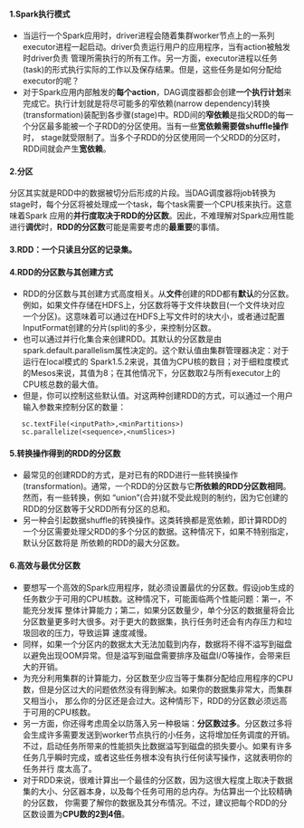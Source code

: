 #### 1.Spark执行模式
* 当运行一个Spark应用时，driver进程会随着集群worker节点上的一系列executor进程一起启动。driver负责运行用户的应用程序，当有action被触发时driver负责
管理所需执行的所有工作。另一方面，executor进程以任务(task)的形式执行实际的工作以及保存结果。但是，这些任务是如何分配给executor的呢？
* 对于Spark应用内部触发的**每个action**，DAG调度器都会创建**一个执行计划**来完成它。执行计划就是将尽可能多的窄依赖(narrow dependency)转换
(transformation)装配到各步骤(stage)中。RDD间的**窄依赖**是指父RDD的每一个分区最多能被一个子RDD的分区使用。当有一些**宽依赖需要做shuffle操作**时，
stage就受限制了。当多个子RDD的分区使用同一个父RDD的分区时，RDD间就会产生**宽依赖**。

#### 2.分区
分区其实就是RDD中的数据被切分后形成的片段。当DAG调度器将job转换为stage时，每个分区将被处理成一个task，每个task需要一个CPU核来执行。这意味着Spark
应用的**并行度取决于RDD的分区数**。因此，不难理解对Spark应用性能进行**调优**时，**RDD的分区数**可能是需要考虑的**最重要**的事情。

#### 3.RDD：一个只读且分区的记录集。

#### 4.RDD的分区数与其创建方式
* RDD的分区数与其创建方式高度相关。从**文件**创建的RDD都有**默认**的分区数。例如，如果文件存储在HDFS上，分区数将等于文件块数目(一个文件块对应
一个分区)。这意味着可以通过在HDFS上写文件时的块大小，或者通过配置InputFormat创建的分片(split)的多少，来控制分区数。
* 也可以通过并行化集合来创建RDD。其默认的分区数是由spark.default.parallelism属性决定的。这个默认值由集群管理器决定：对于运行在local模式的
Spark1.5.2来说，其值为CPU核的数目；对于细粒度模式的Mesos来说，其值为8；在其他情况下，分区数取2与所有executor上的CPU核总数的最大值。
* 但是，你可以控制这些默认值。对这两种创建RDD的方式，可以通过一个用户输入参数来控制分区的数量：
```
   sc.textFile(<inputPath>,<minPartitions>)
   sc.parallelize(<sequence>,<numSlices>)
```

#### 5.转换操作得到的RDD的分区数
* 最常见的创建RDD的方式，是对已有的RDD进行一些转换操作(transformation)。通常，一个RDD的分区数与它**所依赖的RDD分区数相同**。然而，有一些转换，例如
“union”(合并)就不受此规则的制约，因为它创建的RDD的分区数等于父RDD所有分区的总和。
* 另一种会引起数据shuffle的转换操作。这类转换都是宽依赖，即计算RDD的一个分区需要处理父RDD的多个分区的数据。这种情况下，如果不特别指定，默认分区数将是
所依赖的RDD的最大分区数。

#### 6.高效与最优分区数
* 要想写一个高效的Spark应用程序，就必须设置最优的分区数。假设job生成的任务数少于可用的CPU核数。这种情况下，可能面临两个性能问题：第一，不能充分发挥
整体计算能力；第二，如果分区数量少，单个分区的数据量将会比分区数量更多时大很多。对于更大的数据集，执行任务时还会有内存压力和垃圾回收的压力，导致运算
速度减慢。
* 同样，如果一个分区内的数据太大无法加载到内存，数据将不得不溢写到磁盘以避免出现OOM异常。但是溢写到磁盘需要排序及磁盘I/O等操作，会带来巨大的开销。
* 为充分利用集群的计算能力，分区数至少应当等于集群分配给应用程序的CPU数，但是分区过大的问题依然没有得到解决。如果你的数据集非常大，而集群又相当小，
那么你的分区还是会过大。这种情形下，RDD的分区数必须远高于可用的CPU核数。
* 另一方面，你还得考虑周全以防落入另一种极端：**分区数过多**。分区数过多将会生成许多需要发送到worker节点执行的小任务，这将增加任务调度的开销。
不过，启动任务所带来的性能损失比数据溢写到磁盘的损失要小。如果有许多任务几乎瞬时完成，或者这些任务根本没有执行任何读写操作，这就表明你的任务并行
度太高了。
* 对于RDD来说，很难计算出一个最佳的分区数，因为这很大程度上取决于数据集的大小、分区器本身，以及每个任务可用的总内存。为估算出一个比较精确的分区数，
你需要了解你的数据及其分布情况。不过，建议把每个RDD的分区数设置为**CPU数的2到4倍**。







